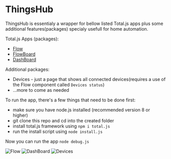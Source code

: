 # ThingsHub

ThingsHub is essentialy a wrapper for bellow listed Total.js apps plus some additional features(packages) specialy usefull for home automation.

Total.js Apps (packages):
- [Flow](https://www.totaljs.com/flow/)
- [FlowBoard](https://www.totaljs.com/flowboard/)
- [DashBoard](https://www.totaljs.com/dashboard/)

Additional packages:
- Devices - just a page that shows all connected devices(requires a use of the Flow component called `Devices status`)
- ...more to come as needed

To run the app, there's a few things that need to be done first:
- make sure you have node.js installed (recommended version 8 or higher)
- git clone this repo and cd into the created folder
- install total.js framework using `npm i total.js`
- run the install script using `node install.js`

Now you can run the app `node debug.js`


![Flow](https://github.com/molda/ThingsHub/blob/master/imgs/th1.png)
![DashBoard](https://github.com/molda/ThingsHub/blob/master/imgs/th2.png)
![Devices](https://github.com/molda/ThingsHub/blob/master/imgs/th3.png)